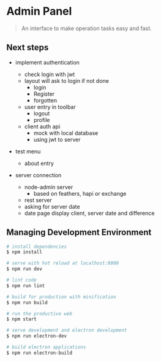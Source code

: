 # Admin Panel

> An interface to make operation tasks easy and fast.

## Next steps

- implement authentication
  - check login with jwt
  - layout will ask to login if not done
    - login
    - Register
    - forgotten
  - user entry in toolbar
    - logout
    - profile
  - client auth api
    - mock with local database  
    - using jwt to server

- test menu
  - about entry

- server connection
  - node-admin server
    - based on feathers, hapi or exchange
  - rest server
  - asking for server date
  - date page display client, server date and difference


## Managing Development Environment

``` bash
# install dependencies
$ npm install

# serve with hot reload at localhost:8080
$ npm run dev

# lint code
$ npm run lint

# build for production with minification
$ npm run build

# run the productive web
$ npm start

# serve development and electron development
$ npm run electron-dev

# build electron applications
$ npm run electron-build
```
